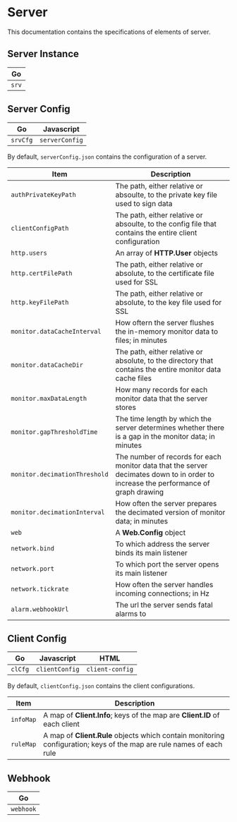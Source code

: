 # Server

This documentation contains the specifications of elements of server.


## Server Instance

|Go|
|-|
|`srv`|

## Server Config

|Go|Javascript|
|-|-|
|`srvCfg`|`serverConfig`|

By default, `serverConfig.json` contains the configuration of a server.

|Item|Description|
|-|-|
|`authPrivateKeyPath`|The path, either relative or absoulte, to the private key file used to sign data|
|`clientConfigPath`|The path, either relative or absoulte, to the config file that contains the entire client configuration|
|`http.users`|An array of **HTTP.User** objects|
|`http.certFilePath`|The path, either relative or absolute, to the certificate file used for SSL|
|`http.keyFilePath`|The path, either relative or absolute, to the key file used for SSL|
|`monitor.dataCacheInterval`|How oftern the server flushes the in-memory monitor data to files; in minutes|
|`monitor.dataCacheDir`|The path, either relative or absolute, to the directory that contains the entire monitor data cache files|
|`monitor.maxDataLength`|How many records for each monitor data that the server stores|
|`monitor.gapThresholdTime`|The time length by which the server determines whether there is a gap in the monitor data; in minutes|
|`monitor.decimationThreshold`|The number of records for each monitor data that the server decimates down to in order to increase the performance of graph drawing|
|`monitor.decimationInterval`|How often the server prepares the decimated version of monitor data; in minutes|
|`web`|A **Web.Config** object|
|`network.bind`|To which address the server binds its main listener|
|`network.port`|To which port the server opens its main listener|
|`network.tickrate`|How often the server handles incoming connections; in Hz|
|`alarm.webhookUrl`|The url the server sends fatal alarms to|


## Client Config

|Go|Javascript|HTML|
|-|-|-|
|`clCfg`|`clientConfig`|`client-config`|

By default, `clientConfig.json` contains the client configurations.

|Item|Description|
|-|-|
|`infoMap`|A map of **Client.Info**; keys of the map are **Client.ID** of each client|
|`ruleMap`|A map of **Client.Rule** objects which contain monitoring configuration; keys of the map are rule names of each rule|


## Webhook

|Go|
|-|
|`webhook`|